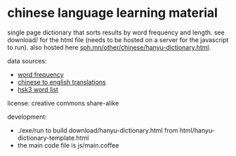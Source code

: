 # chinese language learning material

single page dictionary that sorts results by word frequency and length. see download/ for the html file (needs to be hosted on a server for the javascript to run). also hosted here [sph.mn/other/chinese/hanyu-dictionary.html](http://sph.mn/other/chinese/hanyu-dictionary.html).

data sources:
* [word frequency](https://github.com/ernop/anki-chinese-word-frequency/blob/master/internet-zh.num)
* [chinese to english translations](https://www.mdbg.net/chinese/dictionary?page=cc-cedict)
* [hsk3 word list](https://github.com/krmanik/HSK-3.0-words-list/tree/main)

license: creative commons share-alike

development:
* ./exe/run to build download/hanyu-dictionary.html from html/hanyu-dictionary-template.html
* the main code file is js/main.coffee
